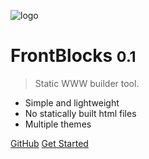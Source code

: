 ![logo](_media/icon.svg)

# FrontBlocks <small>0.1</small>

> Static WWW builder tool.

-   Simple and lightweight
-   No statically built html files
-   Multiple themes

[GitHub](https://github.com/docsifyjs/docsify/)
[Get Started](#docsify)
